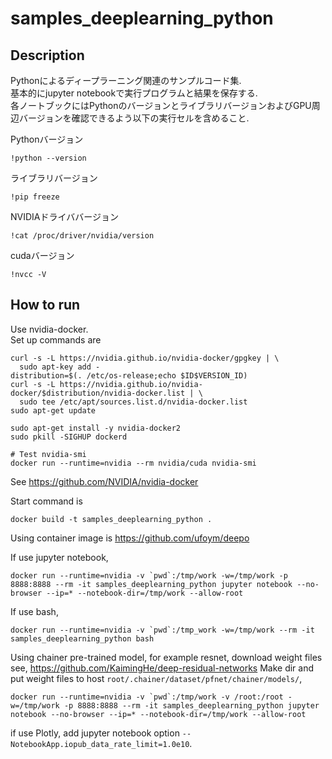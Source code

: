 # samples_deeplearning_python

## Description

Pythonによるディープラーニング関連のサンプルコード集.  
基本的にjupyter notebookで実行プログラムと結果を保存する.  
各ノートブックにはPythonのバージョンとライブラリバージョンおよびGPU周辺バージョンを確認できるよう以下の実行セルを含めること.

Pythonバージョン
```
!python --version
```

ライブラリバージョン
```
!pip freeze
```

NVIDIAドライババージョン
```
!cat /proc/driver/nvidia/version
```

cudaバージョン
```
!nvcc -V
```

## How to run

Use nvidia-docker.  
Set up commands are

```
curl -s -L https://nvidia.github.io/nvidia-docker/gpgkey | \
  sudo apt-key add -
distribution=$(. /etc/os-release;echo $ID$VERSION_ID)
curl -s -L https://nvidia.github.io/nvidia-docker/$distribution/nvidia-docker.list | \
  sudo tee /etc/apt/sources.list.d/nvidia-docker.list
sudo apt-get update

sudo apt-get install -y nvidia-docker2
sudo pkill -SIGHUP dockerd

# Test nvidia-smi
docker run --runtime=nvidia --rm nvidia/cuda nvidia-smi
```

See https://github.com/NVIDIA/nvidia-docker

Start command is

```
docker build -t samples_deeplearning_python .
```

Using container image is https://github.com/ufoym/deepo  

If use jupyter notebook, 

```
docker run --runtime=nvidia -v `pwd`:/tmp/work -w=/tmp/work -p 8888:8888 --rm -it samples_deeplearning_python jupyter notebook --no-browser --ip=* --notebook-dir=/tmp/work --allow-root
```

If use bash,

```
docker run --runtime=nvidia -v `pwd`:/tmp_work -w=/tmp/work --rm -it samples_deeplearning_python bash
```

Using chainer pre-trained model, for example resnet, download weight files see, https://github.com/KaimingHe/deep-residual-networks
Make dir and put weight files to host `root/.chainer/dataset/pfnet/chainer/models/`, 

```
docker run --runtime=nvidia -v `pwd`:/tmp/work -v /root:/root -w=/tmp/work -p 8888:8888 --rm -it samples_deeplearning_python jupyter notebook --no-browser --ip=* --notebook-dir=/tmp/work --allow-root
```

if use Plotly, add jupyter notebook option `--NotebookApp.iopub_data_rate_limit=1.0e10`.
